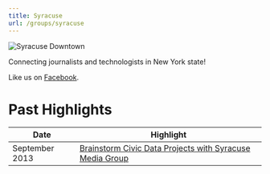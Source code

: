 ```yaml
---
title: Syracuse
url: /groups/syracuse
---
```


![Syracuse Downtown](https://upload.wikimedia.org/wikipedia/commons/8/8b/Syracuse_NY_downtown.jpg)

Connecting journalists and technologists in New York state!

Like us on [Facebook](https://www.facebook.com/syrhacks).

# Past Highlights

| **Date**  | **Highlight** |  
|-----------|---------------|  
| September 2013 | [Brainstorm Civic Data Projects with Syracuse Media Group](https://www.facebook.com/events/194263644084642/) | 

